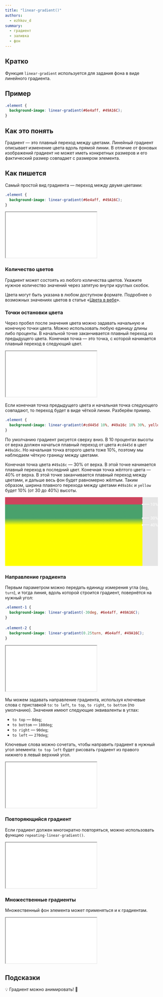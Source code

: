 ```yaml
---
title: "linear-gradient()"
authors:
  - ezhkov_d
summary:
  - градиент
  - заливка
  - фон
---
```


## Кратко

Функция `linear-gradient` используется для задания фона в виде линейного градиента.

## Пример

```css
.element {
  background-image: linear-gradient(#6e4aff, #49A16C);
}
```

## Как это понять

Градиент — это плавный переход между цветами. Линейный градиент описывает изменение цвета вдоль прямой линии. В отличие от фоновых изображений градиент не может иметь конкретных размеров и его фактический размер совпадает с размером элемента.

## Как пишется

Самый простой вид градиента — переход между двумя цветами:

```css
.element {
  background-image: linear-gradient(#6e4aff, #49A16C);
}
```

<iframe title="Линейный градиент" src="demos/gradient.html"></iframe>

### Количество цветов

Градиент может состоять из любого количества цветов. Укажите нужное количество значений через запятую внутри круглых скобок.

Цвета могут быть указана в любом доступном формате. Подробнее о возможных значениях цветов в статье «[Цвета в вебе](/css/web-colors)».

### Точки остановки цвета

Через пробел после значения цвета можно задавать начальную и конечную точки цвета. Можно использовать любую единицу длины либо проценты. В начальной точке заканчивается плавный переход из предыдущего цвета. Конечная точка — это точка, с которой начинается плавный переход в следующий цвет.

<iframe title="Линейный градиент с остановками цвета" src="demos/gradient-stops.html"></iframe>

Если конечная точка предыдущего цвета и начальная точка следующего совпадают, то переход будет в виде чёткой линии. Разберём пример.

```css
.element {
  background-image: linear-gradient(#cd445d 10%, #49a16c 10% 30%, yellow 40%);
}
```

По умолчанию градиент рисуется сверху вниз. В 10 процентах высоты от верха должен начаться плавный переход от цвета `#cd445d` в цвет `#49a16c`. Но начальная точка второго цвета тоже 10%, поэтому мы наблюдаем чёткую границу между цветами.

Конечная точка цвета `#49a16c` — 30% от верха. В этой точке начинается плавный переход в последний цвет. Конечная точка жёлтого цвета — 40% от верха. В этой точке заканчивается плавный переход между цветами, и дальше весь фон будет равномерно жёлтым. Таким образом, ширина плавного перехода между цветами `#49a16c` и `yellow` будет 10% (от 30 до 40%) высоты.

![Линейный градиент из красного, зелёного и жёлтого цветов](images/gradient-stops.png)

### Направление градиента

Первым параметром можно передать единицу измерения угла (`deg`, `turn`), и тогда линия, вдоль которой строится градиент, повернётся на нужный угол:

```css
.element-1 {
  background-image: linear-gradient(-30deg, #6e4aff, #49A16C);
}

.element-2 {
  background-image: linear-gradient(0.25turn, #6e4aff, #49A16C);
}
```

<iframe title="Линейный градиент с поворотом" src="demos/gradient-rotate.html"></iframe>

Мы можем задавать направление градиента, используя ключевые слова с приставкой `to`: `to left`, `to top`, `to right`, `to bottom` (по умолчанию). Значения имеют следующие эквиваленты в углах:

- `to top` — `0deg`;
- `to bottom` — `180deg`;
- `to right` — `90deg`;
- `to left` — `270deg`;

Ключевые слова можно сочетать, чтобы направить градиент в нужный угол элемента: `to top left` будет рисовать градиент из правого нижнего в левый верхний угол.

<iframe title="Линейный градиент с направлением" src="demos/gradient-direction.html"></iframe>

### Повторяющийся градиент

Если градиент должен многократно повторяться, можно использовать функцию `repeating-linear-gradient()`.

<iframe title="Повторяющийся линейный градиент" src="demos/gradient-repeat.html"></iframe>

### Множественные градиенты

Множественный фон элемента может применяться и к градиентам.

<iframe title="Множественный линейный градиент" src="demos/gradient-multiple.html"></iframe>

## Подсказки

💡 Градиент можно анимировать! 🥳
